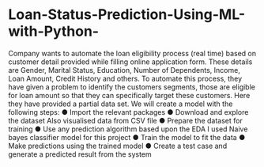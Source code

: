 # Loan-Status-Prediction-Using-ML-with-Python-
Company wants to automate the loan eligibility process (real time) based on customer detail provided while filling online application form. These details are Gender, Marital Status, Education, Number of Dependents, Income, Loan Amount, Credit History and others. To automate this process, they have given a problem to identify the customers segments, those are eligible for loan amount so that they can specifically target these customers. Here they have provided a partial data set.
We will create a model with the following steps: 
● Import the relevant packages 
● Download and explore the dataset 
Also visualised data from CSV file
● Prepare the dataset for training 
● Use any prediction algorithm based upon the EDA
I used Naive bayes classifier model for this project
● Train the model to fit the data 
● Make predictions using the trained model 
● Create a test case and generate a predicted result from the system
